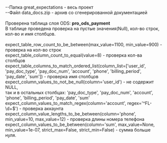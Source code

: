 <p>
--Папка great_expectations - весь проект<br>
--Файл data_docs.zip - архив со сгенерированной документацией<br>
<br>
  Проверена таблица слоя ODS: <strong>pro_ods_payment</strong><br>
В таблице проведена проверка на пустые значения(Null), кол-во строк, кол-во и имя столбцов.<br>
<br>
  expect_table_row_count_to_be_between(max_value=1100, min_value=900) - проверка на кол-во строк<br>
  expect_table_column_count_to_equal(value=8) - проверка кол-ва столбцов<br>
  expect_table_columns_to_match_ordered_list(column_list=['user_id', 'pay_doc_type', 'pay_doc_num', 'account', 'phone', 'billing_period', 'pay_date', 'sum']) - проверка имя столбцов<br>
  expect_column_values_to_not_be_null(column='user_id') - не содержит NULL, <br>
  так и в остальных столбцах: 'pay_doc_type', 'pay_doc_num', 'account', 'phone', 'billing_period', 'pay_date', 'sum'<br>
  expect_column_values_to_match_regex(column='account', regex='^FL-\d+$') - проверка аккаунта<br>
  expect_column_value_lengths_to_be_between(column='phone', min_value=10, max_value=12) - проверка длины номера телефона<br>
  expect_column_values_to_be_between(column='sum', max_value=None, min_value=1e-07, strict_max=False, strict_min=False) - сумма больше нуля.<br>
  <br>
  

